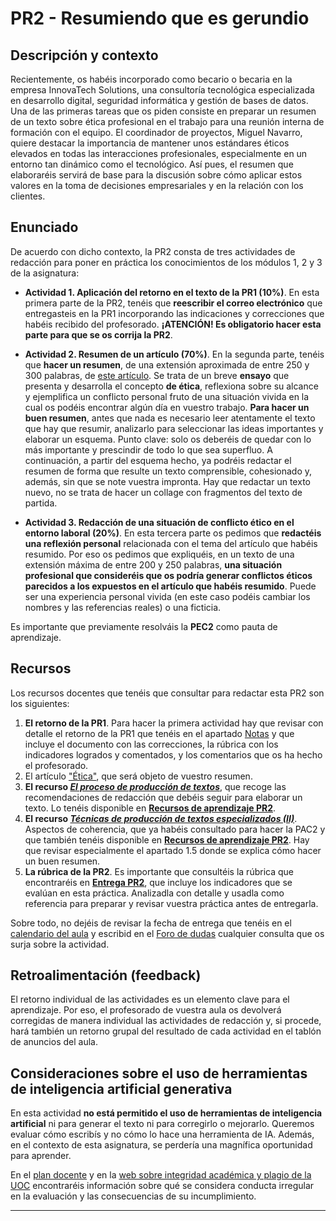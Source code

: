 # PR2 - Resumiendo que es gerundio

## Descripción y contexto

Recientemente, os habéis incorporado como becario o becaria en la empresa InnovaTech Solutions, una consultoría tecnológica especializada en desarrollo digital, seguridad informática y gestión de bases de datos. Una de las primeras tareas que os piden consiste en preparar un resumen de un texto sobre ética profesional en el trabajo para una reunión interna de formación con el equipo. El coordinador de proyectos, Miguel Navarro, quiere destacar la importancia de mantener unos estándares éticos elevados en todas las interacciones profesionales, especialmente en un entorno tan dinámico como el tecnológico. Así pues, el resumen que elaboraréis servirá de base para la discusión sobre cómo aplicar estos valores en la toma de decisiones empresariales y en la relación con los clientes.

## Enunciado

De acuerdo con dicho contexto, la PR2 consta de tres actividades de redacción para poner en práctica los conocimientos de los módulos 1, 2 y 3 de la asignatura:

- **Actividad 1. Aplicación del retorno en el texto de la PR1 (10%)**. En esta primera parte de la PR2, tenéis que **reescribir el correo electrónico** que entregasteis en la PR1 incorporando las indicaciones y correcciones que habéis recibido del profesorado. **¡ATENCIÓN! Es obligatorio hacer esta parte para que se os corrija la PR2**.

- **Actividad 2. Resumen de un artículo (70%)**. En la segunda parte, tenéis que **hacer un resumen**, de una extensión aproximada de entre 250 y 300 palabras, de [este artículo](https://drive.google.com/file/d/1Vz_BDQmbbLy5euv5EcKrIt9pbliOYFrj/view?usp=drive_link). Se trata de un breve **ensayo** que presenta y desarrolla el concepto **de ética**,  reflexiona sobre su alcance y ejemplifica un conflicto personal fruto de una situación vivida en la cual os podéis encontrar algún día en vuestro trabajo. **Para hacer un buen resumen**, antes que nada es necesario leer atentamente el texto que hay que resumir, analizarlo para seleccionar las ideas importantes y elaborar un esquema. Punto clave: solo os deberéis de quedar con lo más importante y prescindir de todo lo que sea superfluo. A continuación, a partir del esquema hecho, ya podréis redactar el resumen de forma que resulte un texto comprensible, cohesionado y, además, sin que se note vuestra impronta. Hay que redactar un texto nuevo, no se trata de hacer un collage con fragmentos del texto de partida. 

- **Actividad 3. Redacción de una situación de conflicto ético en el entorno laboral (20%)**. En esta tercera parte os pedimos que **redactéis una reflexión personal** relacionada con el tema del artículo que habéis resumido. Por eso os pedimos que expliquéis, en un texto de una extensión máxima de entre 200 y 250 palabras, **una situación profesional que consideréis que os podría generar conflictos éticos parecidos a los expuestos en el artículo que habéis resumido**. Puede ser una experiencia personal vivida (en este caso podéis cambiar los nombres y las referencias reales) o una ficticia.

Es importante que previamente resolváis la **PEC2** como pauta de aprendizaje.

## Recursos

Los recursos docentes que tenéis que consultar para redactar esta PR2 son los siguientes:

1. **El retorno de la PR1**. Para hacer la primera actividad hay que revisar con detalle el retorno de la PR1 que tenéis en el apartado [Notas](https://aula.uoc.edu/courses/46292/grades) y que incluye el documento con las correcciones, la rúbrica con los indicadores logrados y comentados, y los comentarios que os ha hecho el profesorado.
2. El artículo ["Ética"](https://drive.google.com/file/d/1Vz_BDQmbbLy5euv5EcKrIt9pbliOYFrj/view?usp=drive_link), que será objeto de vuestro resumen.
3. **El recurso [_El proceso de producción de textos_](https://materials.campus.uoc.edu/daisy/Materials/PID_00279144/pdf/PID_00279144.pdf)**, que recoge las recomendaciones de redacción que debéis seguir para elaborar un texto. Lo tenéis disponible en [**Recursos de aprendizaje PR2**](https://aula.uoc.edu/courses/46292/pages/recursos-de-aprendizaje-pr2-2).
4. **El recurso [_Técnicas de producción de textos especializados (II)_](https://materials.campus.uoc.edu/daisy/Materials/PID_00274801/pdf/PID_00274801.pdf)**. Aspectos de coherencia, que ya habéis consultado para hacer la PAC2 y que también tenéis disponible en [**Recursos de aprendizaje PR2**](https://aula.uoc.edu/courses/46292/pages/recursos-de-aprendizaje-pr2-2). Hay que revisar especialmente el apartado 1.5 donde se explica cómo hacer un buen resumen.
5. **La rúbrica de la PR2**. Es importante que consultéis la rúbrica que encontraréis en [**Entrega PR2**](https://aula.uoc.edu/courses/46292/assignments/480480), que incluye los indicadores que se evalúan en esta práctica. Analizadla con detalle y usadla como referencia para preparar y revisar vuestra práctica antes de entregarla.

Sobre todo, no dejéis de revisar la fecha de entrega que tenéis en el [calendario del aula](https://aula.uoc.edu/courses/46292/pages/calendario) y escribid en el [Foro de dudas](https://aula.uoc.edu/courses/46292/discussion_topics/732591) cualquier consulta que os surja sobre la actividad.

## Retroalimentación (feedback)

El retorno individual de las actividades es un elemento clave para el aprendizaje. Por eso, el profesorado de vuestra aula os devolverá corregidas de manera individual las actividades de redacción y, si procede, hará también un retorno grupal del resultado de cada actividad en el tablón de anuncios del aula.

## Consideraciones sobre el uso de herramientas de inteligencia artificial generativa

En esta actividad **no está permitido el uso de herramientas de inteligencia artificial** ni para generar el texto ni para corregirlo o mejorarlo. Queremos evaluar cómo escribís y no cómo lo hace una herramienta de IA. Además, en el contexto de esta asignatura, se perdería una magnífica oportunidad para aprender.

En el [plan docente](https://aula.uoc.edu/courses/41625/external_tools/8881) y en la [web sobre integridad académica y plagio de la UOC](https://campus.uoc.edu/estudiant/microsites/plagi/es/index.html) encontraréis información sobre qué se considera conducta irregular en la evaluación y las consecuencias de su incumplimiento.

---